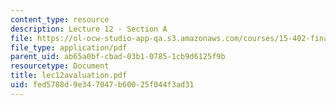 ```yaml
---
content_type: resource
description: Lecture 12 - Section A
file: https://ol-ocw-studio-app-qa.s3.amazonaws.com/courses/15-402-finance-theory-ii-spring-2003/fed5788d9e347047b60025f044f3ad31_lec12avaluation.pdf
file_type: application/pdf
parent_uid: ab65a0bf-cbad-03b1-0785-1cb9d6125f9b
resourcetype: Document
title: lec12avaluation.pdf
uid: fed5788d-9e34-7047-b600-25f044f3ad31
---
```

